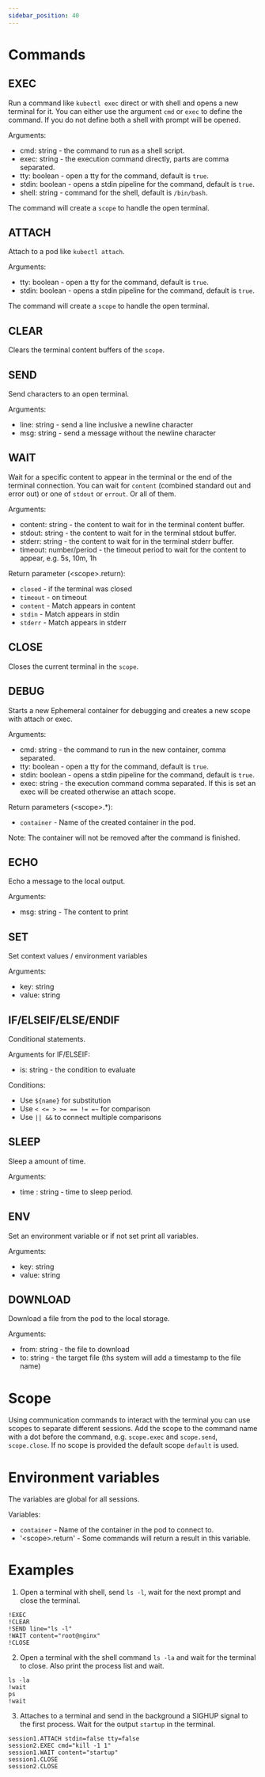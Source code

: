 ```yaml
---
sidebar_position: 40
---
```


# Commands

## EXEC

Run a command like `kubectl exec` direct or with shell and opens a new terminal for it.
You can either use the argument `cmd` or `exec` to define the command. If you do not
define both a shell with prompt will be opened.

Arguments:
- cmd: string - the command to run as a shell script.
- exec: string - the execution command directly, parts are comma separated.
- tty: boolean - open a tty for the command, default is `true`.
- stdin: boolean - opens a stdin pipeline for the command, default is `true`.
- shell: string - command for the shell, default is `/bin/bash`.

The command will create a `scope` to handle the open terminal.

## ATTACH

Attach to a pod like `kubectl attach`.

Arguments:
- tty: boolean - open a tty for the command, default is `true`.
- stdin: boolean - opens a stdin pipeline for the command, default is `true`.

The command will create a `scope` to handle the open terminal.

## CLEAR

Clears the terminal content buffers of the `scope`.

## SEND

Send characters to an open terminal.

Arguments:
- line: string - send a line inclusive a newline character
- msg: string - send a message without the newline character

## WAIT

Wait for a specific content to appear in the terminal or the end of the terminal connection.
You can wait for `content` (combined standard out and error out) or 
one of `stdout` or `errout`. Or all of them.

Arguments:
- content: string - the content to wait for in the terminal content buffer.
- stdout: string - the content to wait for in the terminal stdout buffer.
- stderr: string - the content to wait for in the terminal stderr buffer.
- timeout: number/period - the timeout period to wait for the content to appear, e.g. 5s, 10m, 1h

Return parameter (&lt;scope&gt;.return):
- `closed` - if the terminal was closed
- `timeout` - on timeout
- `content` - Match appears in content
- `stdin` - Match appears in stdin
- `stderr` - Match appears in stderr

## CLOSE

Closes the current terminal in the `scope`.

## DEBUG

Starts a new Ephemeral container for debugging and creates a new scope with attach or exec.

Arguments:
- cmd: string - the command to run in the new container, comma separated.
- tty: boolean - open a tty for the command, default is `true`.
- stdin: boolean - opens a stdin pipeline for the command, default is `true`.
- exec: string - the execution command comma separated. If this is set an exec will be created otherwise an attach scope.

Return parameters (&lt;scope&gt;.*):
- `container` - Name of the created container in the pod.

Note: The container will not be removed after the command is finished.

## ECHO

Echo a message to the local output.

Arguments:
- msg: string - The content to print

## SET

Set context values / environment variables

Arguments:
- key: string
- value: string

## IF/ELSEIF/ELSE/ENDIF

Conditional statements.

Arguments for IF/ELSEIF:
- is: string - the condition to evaluate

Conditions:
- Use `${name}` for substitution
- Use `< <= > >= == != =~` for comparison
- Use `|| &&` to connect multiple comparisons

## SLEEP

Sleep a amount of time.

Arguments:
- time : string - time to sleep period.

## ENV

Set an environment variable or if not set print all variables.

Arguments:
- key: string
- value: string

## DOWNLOAD

Download a file from the pod to the local storage.

Arguments:
- from: string - the file to download
- to: string - the target file (ths system will add a timestamp to the file name)

# Scope

Using communication commands to interact with the terminal you can use scopes to separate different sessions.
Add the scope to the command name with a dot before the command, e.g. `scope.exec` and `scope.send`, `scope.close`.
If no scope is provided the default scope `default` is used.

# Environment variables

The variables are global for all sessions.

Variables:
- `container` - Name of the container in the pod to connect to.
- '&lt;scope&gt;.return' - Some commands will return a result in this variable.

# Examples

1. Open a terminal with shell, send `ls -l`, wait for the next prompt and close the terminal.

```
!EXEC
!CLEAR
!SEND line="ls -l"
!WAIT content="root@nginx"
!CLOSE
```

2. Open a terminal with the shell command `ls -la` and wait for the terminal to close. Also print
   the process list and wait.

```
ls -la
!wait
ps
!wait
```

3. Attaches to a terminal and send in the background a SIGHUP signal to the first process. Wait
   for the output `startup` in the terminal.

```
session1.ATTACH stdin=false tty=false
session2.EXEC cmd="kill -1 1"
session1.WAIT content="startup"
session1.CLOSE
session2.CLOSE
```
